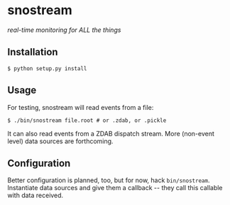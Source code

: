 snostream
=========
*real-time monitoring for ALL the things*

Installation
------------
    $ python setup.py install

Usage
-----
For testing, snostream will read events from a file:

    $ ./bin/snostream file.root # or .zdab, or .pickle

It can also read events from a ZDAB dispatch stream. More (non-event level) data sources are forthcoming.

Configuration
-------------
Better configuration is planned, too, but for now, hack `bin/snostream`. Instantiate data sources and give them a callback -- they call this callable with data received.